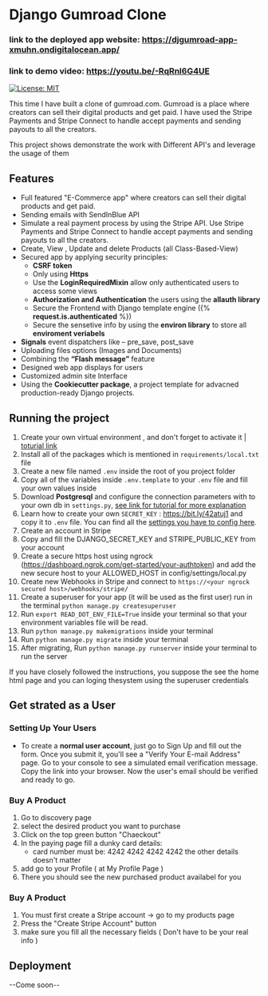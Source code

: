# Django Gumroad Clone

### link to the deployed app website: https://djgumroad-app-xmuhn.ondigitalocean.app/
### link to demo video: https://youtu.be/-RqRnl6G4UE

[![License: MIT](https://img.shields.io/badge/License-MIT-yellow.svg)](https://opensource.org/licenses/MIT)

This time I have built a clone of gumroad.com. Gumroad is a place where creators can sell their digital products and get paid. I have used the Stripe Payments and Stripe Connect to handle accept payments and sending payouts to all the creators.

This project shows demonstrate the work with Different API's and leverage the usage of them   

## Features
- Full featured "E-Commerce app" where creators can sell their digital products and get paid. 
- Sending emails with SendInBlue API
- Simulate a real payment process by using the Stripe API. Use Stripe Payments and Stripe Connect to handle accept payments and sending payouts to all the creators.
- Create,  View , Update and delete Products (all Class-Based-View)
- Secured app by applying security principles:
     - **CSRF token**
     - Only using **Https**
     - Use the **LoginRequiredMixin** allow only authenticated users to access some views
     - **Authorization and Authentication** the users using the **allauth library**
     - Secure the Frontend with Django template engine ({% **request.is.authenticated** %})
     - Secure the sensetive info by using the **environ library** to store all **enviroment veriabels**
- **Signals** event dispatchers like – pre_save, post_save
- Uploading files options (Images and Documents)
- Combining the **“Flash message”** feature
- Designed web app displays for users
- Customized admin site Interface
- Using the **Cookiecutter package**, a project template for advacned production-ready Django projects.




## Running the project
1. Create your own virtual environment , and  don't forget to activate it | [toturial link](https://bit.ly/3YQlTDn)
2. Install all of the packages which is mentioned in ```requirements/local.txt``` file
3. Create a new file named ```.env``` inside the root of you project folder
4. Copy all of the variables inside ```.env.template``` to your ```.env``` file and fill your own values inside 
5. Download **Postgresql** and configure the connection parameters with to your own db in ```settings.py```, [see link for tutorial for more explanation](http://shorturl.at/dxEZ6) 
6. Learn how to create your own ```SECRET_KEY``` : https://bit.ly/42atuj1 and copy it to ```.env``` file.
You can find all the [settings you have to config here](http://cookiecutter-django.readthedocs.io/en/latest/settings.html).
7. Create an account in Stripe
8. Copy and fill the DJANGO_SECRET_KEY and STRIPE_PUBLIC_KEY from your account 
9. Create a secure https host using ngrock (https://dashboard.ngrok.com/get-started/your-authtoken) and add the new secure host to your ALLOWED_HOST in config/settings/local.py
10. Create new Webhooks in Stripe and connect to ```https://<your ngrock secured host>/webhooks/stripe/```
11. Create a superuser for your app (it will be used as the first user) run in the terminal ```python manage.py createsuperuser ```
12. Run ```export READ_DOT_ENV_FILE=True``` inside your terminal so that your environment variables file will be read.
13. Run ```python manage.py makemigrations``` inside your terminal
14. Run ```python manage.py migrate``` inside your terminal
15.  After migrating, Run ```python manage.py runserver``` inside your terminal to run the server

If you have closely followed the instructions, you suppose the see the home html page and you can loging thesystem using the superuser credentials



## Get strated as a User

### Setting Up Your Users

-   To create a **normal user account**, just go to Sign Up and fill out the form. Once you submit it, you'll see a "Verify Your E-mail Address" page. Go to your console to see a simulated email verification message. Copy the link into your browser. Now the user's email should be verified and ready to go.

### Buy A Product
1. Go to discovery page
2. select the desired product you want to purchase
3. Click on the top green button "Chaeckout"
4. In the paying page fill a dunky card details:
      - card number must be: 4242 4242 4242 4242 the other details doesn't matter
6. add go to your Profile ( at My Profile Page )
7. There you should see the new purchased product availabel for you
### Buy A Product
1. You must first create a Stripe account -> go to my products page
2. Press the "Create Stripe Account" button
3. make sure you fill all the necessary fields ( Don't have to be your real info )


## Deployment

--Come soon--
